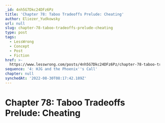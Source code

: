```yaml
---
_id: 4nh5G7Dkc24DFz6Pz
title: 'Chapter 78: Taboo Tradeoffs Prelude: Cheating'
author: Eliezer_Yudkowsky
url: null
slug: chapter-78-taboo-tradeoffs-prelude-cheating
type: post
tags:
  - LessWrong
  - Concept
  - Post
  - Fiction
href: >-
  https://www.lesswrong.com/posts/4nh5G7Dkc24DFz6Pz/chapter-78-taboo-tradeoffs-prelude-cheating
sequence: '4: HJG and the Phoenix''s Call'
chapter: null
synchedAt: '2022-08-30T08:17:42.189Z'
---
```

# Chapter 78: Taboo Tradeoffs Prelude: Cheating

